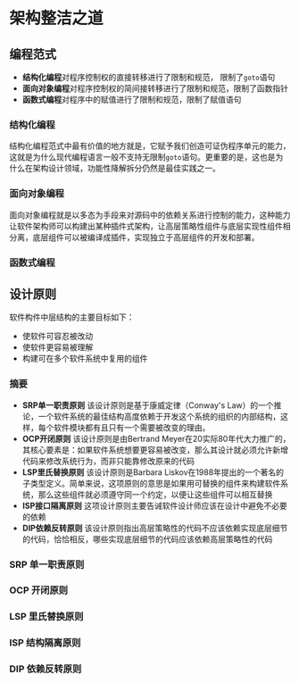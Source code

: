 # 架构整洁之道

## 编程范式

* **结构化编程**对程序控制权的直接转移进行了限制和规范， 限制了`goto`语句
* **面向对象编程**对程序控制权的简间接转移进行了限制和规范，限制了函数指针
* **函数式编程**对程序中的赋值进行了限制和规范，限制了赋值语句

### 结构化编程

结构化编程范式中最有价值的地方就是，它赋予我们创造可证伪程序单元的能力，这就是为什么现代编程语言一般不支持无限制`goto`语句。更重要的是，这也是为什么在架构设计领域，功能性降解拆分仍然是最佳实践之一。

### 面向对象编程

面向对象编程就是以多态为手段来对源码中的依赖关系进行控制的能力，这种能力让软件架构师可以构建出某种插件式架构，让高层策略性组件与底层实现性组件相分离，底层组件可以被编译成插件，实现独立于高层组件的开发和部署。

### 函数式编程

## 设计原则

软件构件中层结构的主要目标如下：

* 使软件可容忍被改动
* 使软件更容易被理解
* 构建可在多个软件系统中复用的组件

### 摘要

* **SRP单一职责原则** 该设计原则是基于康威定律（Conway's Law）的一个推论，一个软件系统的最佳结构高度依赖于开发这个系统的组织的内部结构，这样，每个软件模块都有且只有一个需要被改变的理由。
* **OCP开闭原则** 该设计原则是由Bertrand Meyer在20实际80年代大力推广的，其核心要素是：如果软件系统想要更容易被改变，那么其设计就必须允许新增代码来修改系统行为，而非只能靠修改原来的代码
* **LSP里氏替换原则** 该设计原则是Barbara Liskov在1988年提出的一个著名的子类型定义。简单来说，这项原则的意思是如果用可替换的组件来构建软件系统，那么这些组件就必须遵守同一个约定，以便让这些组件可以相互替换
* **ISP接口隔离原则** 这项设计原则主要告诫软件设计师应该在设计中避免不必要的依赖
* **DIP依赖反转原则** 该设计原则指出高层策略性的代码不应该依赖实现底层细节的代码，恰恰相反，哪些实现底层细节的代码应该依赖高层策略性的代码

### SRP 单一职责原则

### OCP 开闭原则

### LSP 里氏替换原则

### ISP 结构隔离原则 

### DIP 依赖反转原则